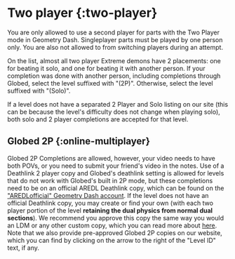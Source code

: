 # Two player {:two-player}
You are only allowed to use a second player for parts with the Two Player mode in Geometry Dash. Singleplayer parts must be played by one person only. You are also not allowed to from switching players during an attempt.

On the list, almost all two player Extreme demons have 2 placements: one for beating it solo, and one for beating it with another person. If your completion was done with another person, including completions through Globed, select the level suffixed with "(2P)". Otherwise, select the level suffixed with "(Solo)".

If a level does not have a separated 2 Player and Solo listing on our site (this can be because the level's difficulty does not change when playing solo), both solo and 2 player completions are accepted for that level.

## Globed 2P {:online-multiplayer}
Globed 2P Completions are allowed, however, your video needs to have both POVs, or you need to submit your friend's video in the notes. Use of a Deathlink 2 player copy and Globed's deathlink setting is allowed for levels that do not work with Globed's built in 2P mode, but these completions need to be on an official AREDL Deathlink copy, which can be found on the ["AREDLofficial" Geometry Dash account](https://gdbrowser.com/u/aredlofficial). If the level does not have an official Deathlink copy, you may create or find your own (with each two player portion of the level **retaining the dual physics from normal dual sections**). We recommend you approve this copy the same way you would an LDM or any other custom copy, which you can read more about [here](#custom-copies). Note that we also provide pre-approved Globed 2P copies on our website, which you can find by clicking on the arrow to the right of the "Level ID" text, if any.
